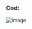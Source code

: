 ### Cod:
![image](https://github.com/MagyoDev/Math-and-Random.py/assets/135189804/f8a54a4a-2569-4d65-a334-35641817138a)
